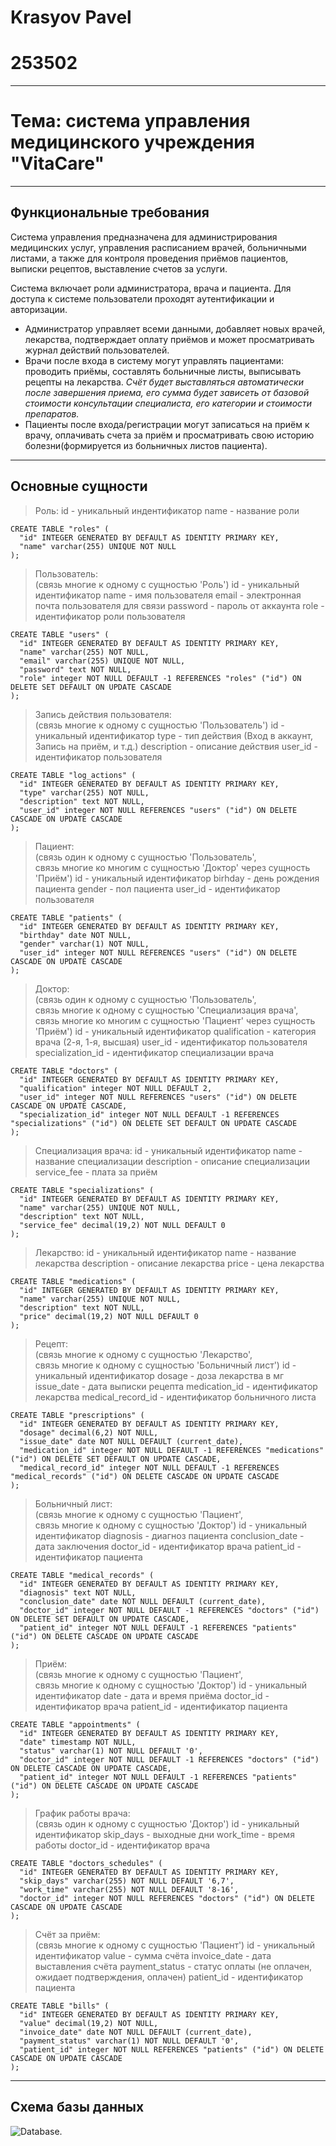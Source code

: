 # Krasyov Pavel

# 253502

---

# Тема: система управления медицинского учреждения "VitaCare"

---

## Функциональные требования

Система управления предназначена для администрирования медицинских услуг, управления расписанием врачей, больничными листами, а также для контроля проведения приёмов пациентов, выписки рецептов, выставление счетов за услуги.

Система включает роли администратора, врача и пациента.
Для доступа к системе пользователи проходят аутентификации и авторизации.

- Администратор управляет всеми данными, добавляет новых врачей, лекарства, подтверждает оплату приёмов и может просматривать журнал действий пользователей.
- Врачи после входа в систему могут управлять пациентами: проводить приёмы, составлять больничные листы, выписывать рецепты на лекарства. _Счёт будет выставляться автоматически после завершения приема, его сумма будет зависеть от базовой стоимости консультации специалиста, его категории и стоимости препаратов._
- Пациенты после входа/регистрации могут записаться на приём к врачу, оплачивать счета за приём и просматривать свою историю болезни(формируется из больничных листов пациента).

---

## Основные сущности

> Роль:
> id - уникальный индентификатор
> name - название роли

```
CREATE TABLE "roles" (
  "id" INTEGER GENERATED BY DEFAULT AS IDENTITY PRIMARY KEY,
  "name" varchar(255) UNIQUE NOT NULL
);
```

> Пользователь:  
> (связь многие к одному с сущностью 'Роль')
> id - уникальный идентификатор
> name - имя пользователя
> email - электронная почта пользователя для связи
> password - пароль от аккаунта
> role - идентификатор роли пользователя

```
CREATE TABLE "users" (
  "id" INTEGER GENERATED BY DEFAULT AS IDENTITY PRIMARY KEY,
  "name" varchar(255) NOT NULL,
  "email" varchar(255) UNIQUE NOT NULL,
  "password" text NOT NULL,
  "role" integer NOT NULL DEFAULT -1 REFERENCES "roles" ("id") ON DELETE SET DEFAULT ON UPDATE CASCADE
);
```

> Запись действия пользователя:  
> (связь многие к одному с сущностью 'Пользователь')
> id - уникальный идентификатор
> type - тип действия (Вход в аккаунт, Запись на приём, и т.д.)
> description - описание действия
> user_id - идентификатор пользователя

```
CREATE TABLE "log_actions" (
  "id" INTEGER GENERATED BY DEFAULT AS IDENTITY PRIMARY KEY,
  "type" varchar(255) NOT NULL,
  "description" text NOT NULL,
  "user_id" integer NOT NULL REFERENCES "users" ("id") ON DELETE CASCADE ON UPDATE CASCADE
);
```

> Пациент:  
> (связь один к одному с сущностью 'Пользователь',  
> связь многие ко многим с сущностью 'Доктор' через сущность 'Приём')
> id - уникальный идентификатор
> birhday - день рождения пациента
> gender - пол пациента
> user_id - идентификатор пользователя

```
CREATE TABLE "patients" (
  "id" INTEGER GENERATED BY DEFAULT AS IDENTITY PRIMARY KEY,
  "birthday" date NOT NULL,
  "gender" varchar(1) NOT NULL,
  "user_id" integer NOT NULL REFERENCES "users" ("id") ON DELETE CASCADE ON UPDATE CASCADE
);
```

> Доктор:  
> (связь один к одному с сущностью 'Пользователь',  
> связь многие к одному с сущностью 'Специализация врача',  
> связь многие ко многим с сущностью 'Пациент' через сущность 'Приём')
> id - уникальный идентификатор
> qualification - категория врача (2-я, 1-я, высшая)
> user_id - идентификатор пользователя
> specialization_id - идентификатор специализации врача

```
CREATE TABLE "doctors" (
  "id" INTEGER GENERATED BY DEFAULT AS IDENTITY PRIMARY KEY,
  "qualification" integer NOT NULL DEFAULT 2,
  "user_id" integer NOT NULL REFERENCES "users" ("id") ON DELETE CASCADE ON UPDATE CASCADE,
  "specialization_id" integer NOT NULL DEFAULT -1 REFERENCES "specializations" ("id") ON DELETE SET DEFAULT ON UPDATE CASCADE
);
```

> Специализация врача:
> id - уникальный идентификатор
> name - название специализации
> description - описание специализации
> service_fee - плата за приём

```
CREATE TABLE "specializations" (
  "id" INTEGER GENERATED BY DEFAULT AS IDENTITY PRIMARY KEY,
  "name" varchar(255) UNIQUE NOT NULL,
  "description" text NOT NULL,
  "service_fee" decimal(19,2) NOT NULL DEFAULT 0
);
```

> Лекарство:
> id - уникальный идентификатор
> name - название лекарства
> description - описание лекарства
> price - цена лекарства

```
CREATE TABLE "medications" (
  "id" INTEGER GENERATED BY DEFAULT AS IDENTITY PRIMARY KEY,
  "name" varchar(255) UNIQUE NOT NULL,
  "description" text NOT NULL,
  "price" decimal(19,2) NOT NULL DEFAULT 0
);
```

> Рецепт:  
> (связь многие к одному с сущностью 'Лекарство',  
> связь многие к одному с сущностью 'Больничный лист')
> id - уникальный идентификатор
> dosage - доза лекарства в мг
> issue_date - дата выписки рецепта
> medication_id - идентификатор лекарства
> medical_record_id - идентификатор больничного листа

```
CREATE TABLE "prescriptions" (
  "id" INTEGER GENERATED BY DEFAULT AS IDENTITY PRIMARY KEY,
  "dosage" decimal(6,2) NOT NULL,
  "issue_date" date NOT NULL DEFAULT (current_date),
  "medication_id" integer NOT NULL DEFAULT -1 REFERENCES "medications" ("id") ON DELETE SET DEFAULT ON UPDATE CASCADE,
  "medical_record_id" integer NOT NULL DEFAULT -1 REFERENCES "medical_records" ("id") ON DELETE CASCADE ON UPDATE CASCADE
);
```

> Больничный лист:  
> (связь многие к одному с сущностью 'Пациент',  
> связь многие к одному с сущностью 'Доктор')
> id - уникальный идентификатор
> diagnosis - диагноз пациента
> conclusion_date - дата заключения
> doctor_id - идентификатор врача
> patient_id - идентификатор пациента

```
CREATE TABLE "medical_records" (
  "id" INTEGER GENERATED BY DEFAULT AS IDENTITY PRIMARY KEY,
  "diagnosis" text NOT NULL,
  "conclusion_date" date NOT NULL DEFAULT (current_date),
  "doctor_id" integer NOT NULL DEFAULT -1 REFERENCES "doctors" ("id") ON DELETE SET DEFAULT ON UPDATE CASCADE,
  "patient_id" integer NOT NULL DEFAULT -1 REFERENCES "patients" ("id") ON DELETE CASCADE ON UPDATE CASCADE
);
```

> Приём:  
> (связь многие к одному с сущностью 'Пациент',  
> связь многие к одному с сущностью 'Доктор')
> id - уникальный идентификатор
> date - дата и время приёма
> doctor_id - идентификатор врача
> patient_id - идентификатор пациента

```
CREATE TABLE "appointments" (
  "id" INTEGER GENERATED BY DEFAULT AS IDENTITY PRIMARY KEY,
  "date" timestamp NOT NULL,
  "status" varchar(1) NOT NULL DEFAULT '0',
  "doctor_id" integer NOT NULL DEFAULT -1 REFERENCES "doctors" ("id") ON DELETE CASCADE ON UPDATE CASCADE,
  "patient_id" integer NOT NULL DEFAULT -1 REFERENCES "patients" ("id") ON DELETE CASCADE ON UPDATE CASCADE
);
```

> График работы врача:  
> (связь один к одному с сущностью 'Доктор')
> id - уникальный идентификатор
> skip_days - выходные дни
> work_time - время работы
> doctor_id - идентификатор врача

```
CREATE TABLE "doctors_schedules" (
  "id" INTEGER GENERATED BY DEFAULT AS IDENTITY PRIMARY KEY,
  "skip_days" varchar(255) NOT NULL DEFAULT '6,7',
  "work_time" varchar(255) NOT NULL DEFAULT '8-16',
  "doctor_id" integer NOT NULL REFERENCES "doctors" ("id") ON DELETE CASCADE ON UPDATE CASCADE
);
```

> Счёт за приём:  
> (связь многие к одному с сущностью 'Пациент')
> id - уникальный идентификатор
> value - сумма счёта
> invoice_date - дата выставления счёта
> payment_status - статус оплаты (не оплачен, ожидает подтверждения, оплачен)
> patient_id - идентификатор пациента

```
CREATE TABLE "bills" (
  "id" INTEGER GENERATED BY DEFAULT AS IDENTITY PRIMARY KEY,
  "value" decimal(19,2) NOT NULL,
  "invoice_date" date NOT NULL DEFAULT (current_date),
  "payment_status" varchar(1) NOT NULL DEFAULT '0',
  "patient_id" integer NOT NULL REFERENCES "patients" ("id") ON DELETE CASCADE ON UPDATE CASCADE
);
```

---

## Схема базы данных

![Database.](/VitaCare.png "Database schema")
